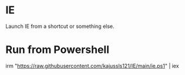 # IE

Launch IE from a shortcut or something else.

# Run from Powershell

irm "https://raw.githubusercontent.com/kajussls121/IE/main/ie.ps1" | iex